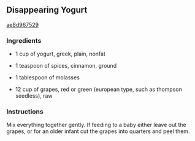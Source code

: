 ## Disappearing Yogurt

[ae8d967529](http://www.food.com/recipe/disappearing-yogurt-126410)

### Ingredients

 - 1 cup of yogurt, greek, plain, nonfat

 - 1 teaspoon of spices, cinnamon, ground

 - 1 tablespoon of molasses

 - 12 cup of grapes, red or green (european type, such as thompson seedless), raw

### Instructions

Mix everything together gently. If feeding to a baby either leave out the grapes, or for an older infant cut the grapes into quarters and peel them.